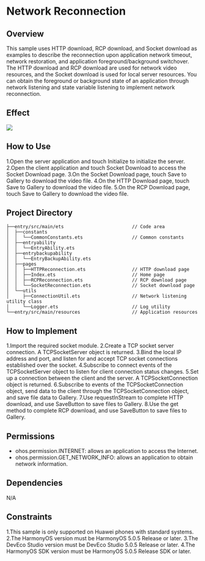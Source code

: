 # Network Reconnection

## Overview
This sample uses HTTP download, RCP download, and Socket download as examples to describe the reconnection upon application network timeout, network restoration, and application foreground/background switchover. The HTTP download and RCP download are used for network video resources, and the Socket download is used for local server resources. You can obtain the foreground or background state of an application through network listening and state variable listening to implement network reconnection.

## Effect

![](screenshots/device/net_connection_en.gif)

## How to Use

1.Open the server application and touch Initialize to initialize the server.
2.Open the client application and touch Socket Download to access the Socket Download page.
3.On the Socket Download page, touch Save to Gallery to download the video file.
4.On the HTTP Download page, touch Save to Gallery to download the video file.
5.On the RCP Download page, touch Save to Gallery to download the video file.

## Project Directory

```
├──entry/src/main/ets                         // Code area 
│  ├──constants 
│  │  └──CommonConstants.ets                  // Common constants 
│  ├──entryability 
│  │  └──EntryAbility.ets        
│  ├──entrybackupability 
│  │  └──EntryBackupAbility.ets            
│  ├──pages 
│  │  ├──HTTPReconnection.ets                 // HTTP download page 
│  │  ├──Index.ets                            // Home page 
│  │  ├──RCPReconnection.ets                  // RCP download page 
│  │  └──SocketReconnection.ets               // Socket download page 
│  └──utils 
│     ├──ConnectionUtil.ets                   // Network listening utility class 
│     └──Logger.ets                           // Log utility 
└──entry/src/main/resources                   // Application resources
```

## How to Implement

1.Import the required socket module.
2.Create a TCP socket server connection. A TCPSocketServer object is returned.
3.Bind the local IP address and port, and listen for and accept TCP socket connections established over the socket.
4.Subscribe to connect events of the TCPSocketServer object to listen for client connection status changes.
5.Set up a connection between the client and the server. A TCPSocketConnection object is returned.
6.Subscribe to events of the TCPSocketConnection object, send data to the client through the TCPSocketConnection object, and save file data to Gallery.
7.Use requestInStream to complete HTTP download, and use SaveButton to save files to Gallery.
8.Use the get method to complete RCP download, and use SaveButton to save files to Gallery.

## Permissions

- ohos.permission.INTERNET: allows an application to access the Internet.
- ohos.permission.GET_NETWORK_INFO: allows an application to obtain network information.


## Dependencies

N/A

## Constraints

1.This sample is only supported on Huawei phones with standard systems.
2.The HarmonyOS version must be HarmonyOS 5.0.5 Release or later.
3.The DevEco Studio version must be DevEco Studio 5.0.5 Release or later.
4.The HarmonyOS SDK version must be HarmonyOS 5.0.5 Release SDK or later.
